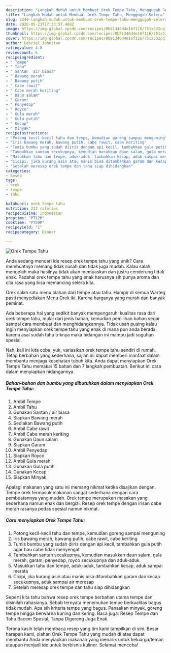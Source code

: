 ```yaml
---
description: "Langkah Mudah untuk Membuat Orek Tempe Tahu, Menggugah Selera"
title: "Langkah Mudah untuk Membuat Orek Tempe Tahu, Menggugah Selera"
slug: 3249-langkah-mudah-untuk-membuat-orek-tempe-tahu-menggugah-selera
date: 2020-05-23T17:33:57.488Z
image: https://img-global.cpcdn.com/recipes/0b81346d4e16f116/751x532cq70/orek-tempe-tahu-foto-resep-utama.jpg
thumbnail: https://img-global.cpcdn.com/recipes/0b81346d4e16f116/751x532cq70/orek-tempe-tahu-foto-resep-utama.jpg
cover: https://img-global.cpcdn.com/recipes/0b81346d4e16f116/751x532cq70/orek-tempe-tahu-foto-resep-utama.jpg
author: Gabriel Johnston
ratingvalue: 4.8
reviewcount: 6
recipeingredient:
- " Tempe"
- " Tahu"
- " Santan  air biasa"
- " Bawang merah"
- " Bawang putih"
- " Cabe rawit"
- " Cabe merah keriting"
- " Daun salam"
- " Garam"
- " Penyedap"
- " Royco"
- " Gula merah"
- " Gula putih"
- " Kecap"
- " Minyak"
recipeinstructions:
- "Potong kecil-kecil tahu dan tempe, kemudian goreng sampai menguning"
- "Iris bawang merah, bawang putih, cabe rawit, cabe keriting"
- "Tumis bumbu yang sudah diiris dengan api kecil, tambahkan gula putih agar bau cabe tidak menyengat"
- "Tambahkan santan secukupnya, kemudian masukkan daun salam, gula merah, garam, penyedap, royco secukupnya dan aduk-aduk"
- "Masukkan tahu dan tempe, aduk-aduk, tambahkan kecap, aduk sampai merata"
- "Cicipi, jika kurang asin atau manis bisa ditambahkan garam dan kecap secukupnya, aduk sampai air meresap"
- "Setelah meresap orek tempe dan tahu siap dihidangkan"
categories:
- Resep
tags:
- orek
- tempe
- tahu

katakunci: orek tempe tahu 
nutrition: 213 calories
recipecuisine: Indonesian
preptime: "PT12M"
cooktime: "PT59M"
recipeyield: "1"
recipecategory: Dinner

---
```



![Orek Tempe Tahu](https://img-global.cpcdn.com/recipes/0b81346d4e16f116/751x532cq70/orek-tempe-tahu-foto-resep-utama.jpg)

Anda sedang mencari ide resep orek tempe tahu yang unik? Cara membuatnya memang tidak susah dan tidak juga mudah. Kalau salah mengolah maka hasilnya tidak akan memuaskan dan justru cenderung tidak enak. Padahal orek tempe tahu yang enak harusnya sih punya aroma dan cita rasa yang bisa memancing selera kita.

Orek salah satu menu olahan dari tempe atau tahu. Hampir di semua Warteg pasti menyediakan Menu Orek iki. Karena harganya yang murah dan banyak peminat.

Ada beberapa hal yang sedikit banyak mempengaruhi kualitas rasa dari orek tempe tahu, mulai dari jenis bahan, kemudian pemilihan bahan segar sampai cara membuat dan menghidangkannya. Tidak usah pusing kalau ingin menyiapkan orek tempe tahu yang enak di mana pun anda berada, karena asal sudah tahu triknya maka hidangan ini mampu jadi suguhan spesial.


Nah, kali ini kita coba, yuk, variasikan orek tempe tahu sendiri di rumah. Tetap berbahan yang sederhana, sajian ini dapat memberi manfaat dalam membantu menjaga kesehatan tubuh kita. Anda dapat menyiapkan Orek Tempe Tahu memakai 15 bahan dan 7 langkah pembuatan. Berikut ini cara dalam menyiapkan hidangannya.

<!--inarticleads1-->

##### Bahan-bahan dan bumbu yang dibutuhkan dalam menyiapkan Orek Tempe Tahu:

1. Ambil  Tempe
1. Ambil  Tahu
1. Gunakan  Santan / air biasa
1. Siapkan  Bawang merah
1. Sediakan  Bawang putih
1. Ambil  Cabe rawit
1. Ambil  Cabe merah keriting
1. Gunakan  Daun salam
1. Siapkan  Garam
1. Ambil  Penyedap
1. Siapkan  Royco
1. Ambil  Gula merah
1. Gunakan  Gula putih
1. Gunakan  Kecap
1. Siapkan  Minyak


Apalagi makanan yang satu ini memang nikmat ketika disajikan dengan. Tempe orek termasuk makanan sangat sederhana dengan cara pembuatannya yang mudah. Orek tempe merupakan masakan yang sederhana namun enak dan bergizi. Resep orek tempe dengan irisan cabe merah rasanya pedas spesial namun nikmat. 

<!--inarticleads2-->

##### Cara menyiapkan Orek Tempe Tahu:

1. Potong kecil-kecil tahu dan tempe, kemudian goreng sampai menguning
1. Iris bawang merah, bawang putih, cabe rawit, cabe keriting
1. Tumis bumbu yang sudah diiris dengan api kecil, tambahkan gula putih agar bau cabe tidak menyengat
1. Tambahkan santan secukupnya, kemudian masukkan daun salam, gula merah, garam, penyedap, royco secukupnya dan aduk-aduk
1. Masukkan tahu dan tempe, aduk-aduk, tambahkan kecap, aduk sampai merata
1. Cicipi, jika kurang asin atau manis bisa ditambahkan garam dan kecap secukupnya, aduk sampai air meresap
1. Setelah meresap orek tempe dan tahu siap dihidangkan


Seperti kita tahu bahwa resep orek tempe berbahan utama tempe dan disinilah rahasianya. Sebab ternyata menemukan tempe berkualitas bagus tidak mudah. Apa sih kriteria tempe yang bagus. Panaskan minyak, goreng tempe hingga berwarna kuning dan kering. Baca juga: Resep Tempe dan Tahu Bacem Spesial, Tanpa Digoreng Juga Enak. 

Terima kasih telah membaca resep yang tim kami tampilkan di sini. Besar harapan kami, olahan Orek Tempe Tahu yang mudah di atas dapat membantu Anda menyiapkan makanan yang menarik untuk keluarga/teman ataupun menjadi ide untuk berbisnis kuliner. Selamat mencoba!
